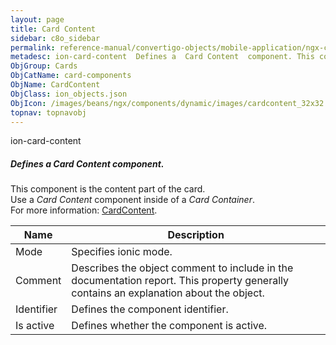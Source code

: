```yaml
---
layout: page
title: Card Content
sidebar: c8o_sidebar
permalink: reference-manual/convertigo-objects/mobile-application/ngx-components/card-components/card-content/
metadesc: ion-card-content  Defines a  Card Content  component. This component is the content part of the card. Use a  Card Content  component inside of a  Card
ObjGroup: Cards
ObjCatName: card-components
ObjName: CardContent
ObjClass: ion_objects.json
ObjIcon: /images/beans/ngx/components/dynamic/images/cardcontent_32x32.png
topnav: topnavobj
---
```

ion-card-content<br/>

##### Defines a <i>Card Content</i> component.<br/>
This component is the content part of the card.<br/>
Use a <i>Card Content</i> component inside of a <i>Card Container</i>.<br/>
 For more information: <a href='https://ionic-docs-o31kiyk8l-ionic1.vercel.app/docs/api/card-content'>CardContent</a>.

Name | Description 
--- | ---
Mode | Specifies ionic mode.
Comment | Describes the object comment to include in the documentation report.  This property generally contains an explanation about the object. 
Identifier | Defines the component identifier.  
Is active | Defines whether the component is active. 


